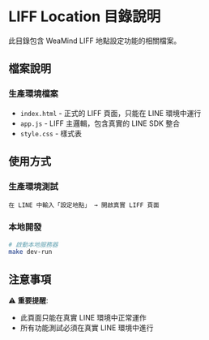 # LIFF Location 目錄說明

此目錄包含 WeaMind LIFF 地點設定功能的相關檔案。

## 檔案說明

### 生產環境檔案
- `index.html` - 正式的 LIFF 頁面，只能在 LINE 環境中運行
- `app.js` - LIFF 主邏輯，包含真實的 LINE SDK 整合
- `style.css` - 樣式表

## 使用方式

### 生產環境測試
```
在 LINE 中輸入「設定地點」 → 開啟真實 LIFF 頁面
```

### 本地開發
```bash
# 啟動本地服務器
make dev-run
```

## 注意事項

⚠️ **重要提醒**:
- 此頁面只能在真實 LINE 環境中正常運作
- 所有功能測試必須在真實 LINE 環境中進行
